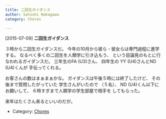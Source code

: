 ```yaml
---
title: 二回生ガイダンス
author: Satoshi Nakagawa
category: Chores

---
```


[2015-07-09] **二回生ガイダンス** 

 ３時から二回生ガイダンスだ。
今年の10月から彼ら・彼女らは専門過程に進学する。
なるべく多くの二回生を人類学に引き込もう、
という目論見のもとに行なわれるガイダンスだ。
三年生のFA (U3)さん、
四年生の YY (U4)さんとND (U4)くんが
手伝ってくれる。

 お客さんの数はまぁまぁかな。
ガイダンスは午後５時には終了したけど、
その後まで質問したがっていた
学生さんがいたので
（５名）、
ND (U4)くん以下にお願いして、
６時すぎまで人類学の学生部屋で相手を
してもらった。

 来年はたくさん来るといいのだが。

- Category: [Chores](https://merapano.github.io/categories.html#Chores)

